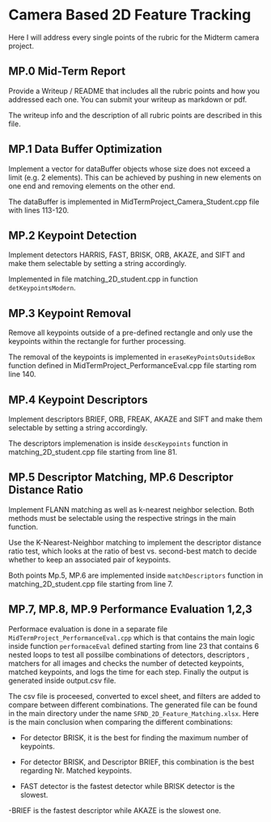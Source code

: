 # Camera Based 2D Feature Tracking

Here I will address every single points of the rubric for the Midterm camera project.

## MP.0 Mid-Term Report

Provide a Writeup / README that includes all the rubric points and how you addressed each one. You can submit your writeup as markdown or pdf.

The writeup info and the description of all rubric points are described in this file.

## MP.1 Data Buffer Optimization

Implement a vector for dataBuffer objects whose size does not exceed a limit (e.g. 2 elements). This can be achieved by pushing in new elements on one end and removing elements on the other end.

The dataBuffer is implemented in MidTermProject_Camera_Student.cpp file with lines 113-120.

## MP.2 Keypoint Detection

Implement detectors HARRIS, FAST, BRISK, ORB, AKAZE, and SIFT and make them selectable by setting a string accordingly.

Implemented in file matching_2D_student.cpp in function `detKeypointsModern`.

## MP.3 Keypoint Removal

Remove all keypoints outside of a pre-defined rectangle and only use the keypoints within the rectangle for further processing.

The removal of the keypoints is implemented in `eraseKeyPointsOutsideBox` function defined in MidTermProject_PerformanceEval.cpp file starting rom line 140.

## MP.4 Keypoint Descriptors

Implement descriptors BRIEF, ORB, FREAK, AKAZE and SIFT and make them selectable by setting a string accordingly.

The descriptors implemenation is inside `descKeypoints` function in matching_2D_student.cpp file starting from line 81.

## MP.5 Descriptor Matching, MP.6 Descriptor Distance Ratio

Implement FLANN matching as well as k-nearest neighbor selection. Both methods must be selectable using the respective strings in the main function.

Use the K-Nearest-Neighbor matching to implement the descriptor distance ratio test, which looks at the ratio of best vs. second-best match to decide whether to keep an associated pair of keypoints.

Both points Mp.5, MP.6 are implemented inside `matchDescriptors` function in matching_2D_student.cpp file starting from line 7.

## MP.7, MP.8, MP.9 Performance Evaluation 1,2,3

Performace evaluation is done in a separate file `MidTermProject_PerformanceEval.cpp` which is that contains the main logic inside function `performaceEval` defined starting from line 23 that contains 6 nested loops to test all possilbe combinations of detectors, descriptors , matchers for all images and checks the number of detected keypoints, matched keypoints, and logs the time for each step. Finally the output is generated inside output.csv file.

The csv file is proceesed, converted to excel sheet, and filters are added to compare between different combinations.
The generated file can be found in the main directory under the name `SFND_2D_Feature_Matching.xlsx`.
Here is the main conclusion when comparing the different combinations:

- For detector BRISK, it is the best for finding the maximum number of keypoints.

- For detector BRISK, and Descriptor BRIEF, this combination is the best regarding Nr. Matched keypoints.

- FAST detector is the fastest detector while BRISK detector is the slowest.

-BRIEF is the fastest descriptor while  AKAZE is the slowest one.
